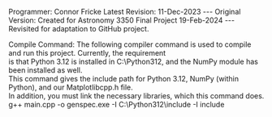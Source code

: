Programmer: Connor Fricke
Latest Revision:
  11-Dec-2023 --- Original Version: Created for Astronomy 3350 Final Project
  19-Feb-2024 --- Revisited for adaptation to GitHub project.



Compile Command:
The following compiler command is used to compile and run this project. Currently, the requirement\
is that Python 3.12 is installed in C:\Python312, and the NumPy module has been installed as well.\
This command gives the include path for Python 3.12, NumPy (within Python), and our Matplotlibcpp.h file.\
In addition, you must link the necessary libraries, which this command does.\
  g++ main.cpp -o genspec.exe -I C:\Python312\include -I include
